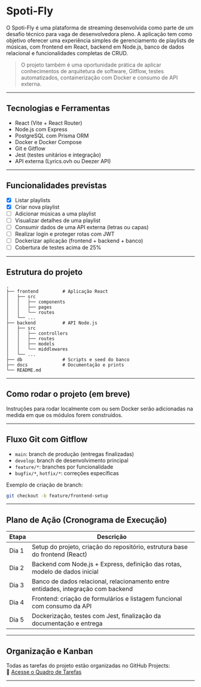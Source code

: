 # Spoti-Fly

O Spoti-Fly é uma plataforma de streaming desenvolvida como parte de um desafio técnico para vaga de desenvolvedora pleno. A aplicação tem como objetivo oferecer uma experiência simples de gerenciamento de playlists de músicas, com frontend em React, backend em Node.js, banco de dados relacional e funcionalidades completas de CRUD.

> O projeto também é uma oportunidade prática de aplicar conhecimentos de arquitetura de software, Gitflow, testes automatizados, containerização com Docker e consumo de API externa.

---

## Tecnologias e Ferramentas

- React (Vite + React Router)
- Node.js com Express
- PostgreSQL com Prisma ORM
- Docker e Docker Compose
- Git e Gitflow
- Jest (testes unitários e integração)
- API externa (Lyrics.ovh ou Deezer API)

---

## Funcionalidades previstas

- [x] Listar playlists
- [x] Criar nova playlist
- [ ] Adicionar músicas a uma playlist
- [ ] Visualizar detalhes de uma playlist
- [ ] Consumir dados de uma API externa (letras ou capas)
- [ ] Realizar login e proteger rotas com JWT
- [ ] Dockerizar aplicação (frontend + backend + banco)
- [ ] Cobertura de testes acima de 25%

---

## Estrutura do projeto

```
.
├── frontend         # Aplicação React
│   ├── src
│   │   ├── components
│   │   ├── pages
│   │   └── routes
│   └── ...
├── backend          # API Node.js
│   ├── src
│   │   ├── controllers
│   │   ├── routes
│   │   ├── models
│   │   └── middlewares
│   └── ...
├── db               # Scripts e seed do banco
├── docs             # Documentação e prints
└── README.md
```

---

## Como rodar o projeto (em breve)

Instruções para rodar localmente com ou sem Docker serão adicionadas na medida em que os módulos forem construídos.

---

## Fluxo Git com Gitflow

- `main`: branch de produção (entregas finalizadas)
- `develop`: branch de desenvolvimento principal
- `feature/*`: branches por funcionalidade
- `bugfix/*`, `hotfix/*`: correções específicas

Exemplo de criação de branch:

```bash
git checkout -b feature/frontend-setup
```

---

## Plano de Ação (Cronograma de Execução)

| Etapa | Descrição                                                                         |
| ----- | --------------------------------------------------------------------------------- |
| Dia 1 | Setup do projeto, criação do repositório, estrutura base do frontend (React)      |
| Dia 2 | Backend com Node.js + Express, definição das rotas, modelo de dados inicial       |
| Dia 3 | Banco de dados relacional, relacionamento entre entidades, integração com backend |
| Dia 4 | Frontend: criação de formulários e listagem funcional com consumo da API          |
| Dia 5 | Dockerização, testes com Jest, finalização da documentação e entrega              |

---

## Organização e Kanban

Todas as tarefas do projeto estão organizadas no GitHub Projects:  
🔗 [Acesse o Quadro de Tarefas](https://github.com/imagalhaess/spoti-fly/projects?query=is%3Aopen)

---
